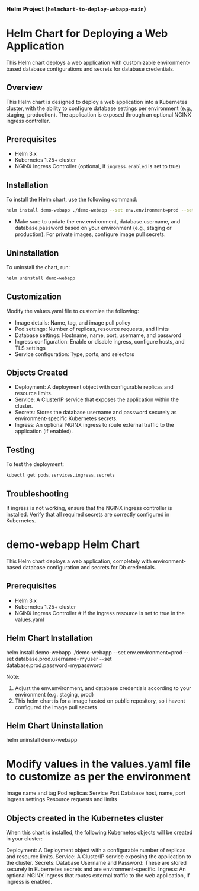 ### **Helm Project (`helmchart-to-deploy-webapp-main`)**

# Helm Chart for Deploying a Web Application

This Helm chart deploys a web application with customizable environment-based database configurations and secrets for database credentials.

## Overview
This Helm chart is designed to deploy a web application into a Kubernetes cluster, with the ability to configure database settings per environment (e.g., staging, production). The application is exposed through an optional NGINX ingress controller.

## Prerequisites
- Helm 3.x
- Kubernetes 1.25+ cluster
- NGINX Ingress Controller (optional, if `ingress.enabled` is set to true)

## Installation
To install the Helm chart, use the following command:
```bash
helm install demo-webapp ./demo-webapp --set env.environment=prod --set database.prod.username=myuser --set database.prod.password=mypassword
```

- Make sure to update the env.environment, database.username, and database.password based on your environment (e.g., staging or production). For private images, configure image pull secrets.

## Uninstallation
To uninstall the chart, run:
```bash
helm uninstall demo-webapp
```

## Customization
Modify the values.yaml file to customize the following:

- Image details: Name, tag, and image pull policy
- Pod settings: Number of replicas, resource requests, and limits
- Database settings: Hostname, name, port, username, and password
- Ingress configuration: Enable or disable ingress, configure hosts, and TLS settings
- Service configuration: Type, ports, and selectors

## Objects Created
- Deployment: A deployment object with configurable replicas and resource limits.
- Service: A ClusterIP service that exposes the application within the cluster.
- Secrets: Stores the database username and password securely as environment-specific Kubernetes secrets.
- Ingress: An optional NGINX ingress to route external traffic to the application (if enabled).

## Testing
To test the deployment:
```bash
kubectl get pods,services,ingress,secrets
```

## Troubleshooting
If ingress is not working, ensure that the NGINX ingress controller is installed.
Verify that all required secrets are correctly configured in Kubernetes.




# demo-webapp Helm Chart
This Helm chart deploys a web application, completely with environment-based database configuration and secrets for Db credentials.

## Prerequisites
- Helm 3.x
- Kubernetes 1.25+ cluster
- NGINX Ingress Controller  # If the ingress resource is set to true in the values.yaml

## Helm Chart Installation

helm install demo-webapp ./demo-webapp --set env.environment=prod --set database.prod.username=myuser --set database.prod.password=mypassword

Note: 
1. Adjust the env.environment, and database credentials according to your environment (e.g. staging, prod)
2. This helm chart is for a image hosted on public repository, so i havent configured the image pull secrets

## Helm Chart Uninstallation
helm uninstall demo-webapp

# Modify values in the values.yaml file to customize as per the environment 
Image name and tag
Pod replicas
Service Port
Database host, name, port
Ingress settings
Resource requests and limits

## Objects created in the Kubernetes cluster 
When this chart is installed, the following Kubernetes objects will be created in your cluster:

Deployment: A Deployment object with a configurable number of replicas and resource limits.
Service: A ClusterIP service exposing the application to the cluster.
Secrets: Database Username and Password: These are stored securely in Kubernetes secrets and are environment-specific.
Ingress: An optional NGINX ingress that routes external traffic to the web application, if ingress is enabled.
